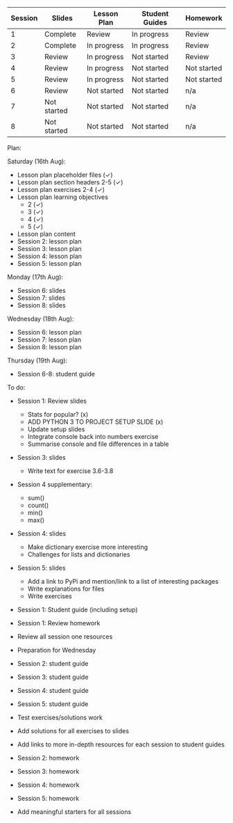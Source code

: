 Session | Slides | Lesson Plan | Student Guides | Homework
---|---|---|---|---
1  | Complete | Review | In progress |  Review 
2  | Complete | In progress | In progress |  Review 
3  | Review | In progress | Not started |  Review 
4  | Review | In progress | Not started |  Not started 
5  | Review | In progress | Not started |  Not started 
6  | Review | Not started | Not started |  n/a 
7  | Not started | Not started | Not started | n/a 
8  | Not started | Not started | Not started | n/a 


Plan: 

Saturday (16th Aug):
- Lesson plan placeholder files (✓)
- Lesson plan section headers 2-5 (✓)
- Lesson plan exercises 2-4 (✓)
- Lesson plan learning objectives
  - 2 (✓)
  - 3 (✓)
  - 4 (✓)
  - 5 (✓)
- Lesson plan content
- Session 2: lesson plan
- Session 3: lesson plan
- Session 4: lesson plan
- Session 5: lesson plan

Monday (17th Aug):
- Session 6: slides
- Session 7: slides
- Session 8: slides

Wednesday (18th Aug):
- Session 6: lesson plan
- Session 7: lesson plan
- Session 8: lesson plan

Thursday (19th Aug):
- Session 6-8: student guide

To do:
- Session 1: Review slides
  - Stats for popular? (x)
  - ADD PYTHON 3 TO PROJECT SETUP SLIDE (x)
  - Update setup slides
  - Integrate console back into numbers exercise
  - Summarise console and file differences in a table
- Session 3: slides
  - Write text for exercise 3.6-3.8
- Session 4 supplementary:
  - sum()
  - count()
  - min()
  - max()
- Session 4: slides
  - Make dictionary exercise more interesting
  - Challenges for lists and dictionaries
- Session 5: slides
  - Add a link to PyPi and mention/link to a list of interesting packages
  - Write explanations for files
  - Write exercises


- Session 1: Student guide (including setup)
- Session 1: Review homework
- Review all session one resources
- Preparation for Wednesday

- Session 2: student guide
- Session 3: student guide
- Session 4: student guide
- Session 5: student guide
- Test exercises/solutions work
- Add solutions for all exercises to slides
- Add links to more in-depth resources for each session to student guides

- Session 2: homework
- Session 3: homework
- Session 4: homework
- Session 5: homework
- Add meaningful starters for all sessions